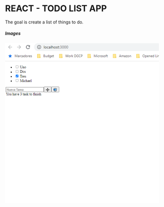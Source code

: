 # REACT - TODO LIST  APP 

The goal is create a list of things to do. 

##### **Images** 
![](image.png)